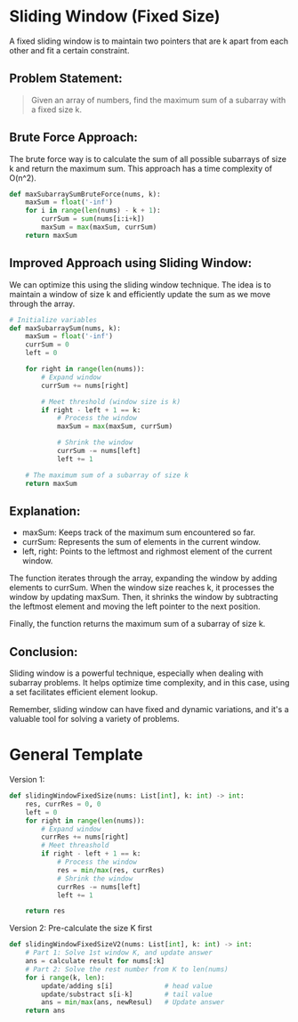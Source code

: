 # Sliding Window (Fixed Size)

A fixed sliding window is to maintain two pointers that are k apart from each other and fit a certain constraint.

## Problem Statement:

> Given an array of numbers, find the maximum sum of a subarray with a fixed size k.

## Brute Force Approach:

The brute force way is to calculate the sum of all possible subarrays of size k and return the maximum sum. This approach has a time complexity of O(n^2).

```python
def maxSubarraySumBruteForce(nums, k):
    maxSum = float('-inf')
    for i in range(len(nums) - k + 1):
        currSum = sum(nums[i:i+k])
        maxSum = max(maxSum, currSum)
    return maxSum
```

## Improved Approach using Sliding Window:

We can optimize this using the sliding window technique. The idea is to maintain a window of size k and efficiently update the sum as we move through the array.

```python
# Initialize variables
def maxSubarraySum(nums, k):
    maxSum = float('-inf')
    currSum = 0
    left = 0

    for right in range(len(nums)):
        # Expand window
        currSum += nums[right]

        # Meet threshold (window size is k)
        if right - left + 1 == k:
            # Process the window
            maxSum = max(maxSum, currSum)

            # Shrink the window
            currSum -= nums[left]
            left += 1

    # The maximum sum of a subarray of size k
    return maxSum
```

## Explanation:

- maxSum: Keeps track of the maximum sum encountered so far.
- currSum: Represents the sum of elements in the current window.
- left, right: Points to the leftmost and righmost element of the current window.

The function iterates through the array, expanding the window by adding elements to currSum. When the window size reaches k, it processes the window by updating maxSum. Then, it shrinks the window by subtracting the leftmost element and moving the left pointer to the next position.

Finally, the function returns the maximum sum of a subarray of size k.

## Conclusion:

Sliding window is a powerful technique, especially when dealing with subarray problems. It helps optimize time complexity, and in this case, using a set facilitates efficient element lookup.

Remember, sliding window can have fixed and dynamic variations, and it's a valuable tool for solving a variety of problems.

# General Template

Version 1:

```python
def slidingWindowFixedSize(nums: List[int], k: int) -> int:
    res, currRes = 0, 0
    left = 0
    for right in range(len(nums)):
        # Expand window
        currRes += nums[right]
        # Meet threashold
        if right - left + 1 == k:
            # Process the window
            res = min/max(res, currRes)
            # Shrink the window
            currRes -= nums[left]
            left += 1

    return res
```

Version 2: Pre-calculate the size K first

```python
def slidingWindowFixedSizeV2(nums: List[int], k: int) -> int:
    # Part 1: Solve 1st window K, and update answer
    ans = calculate result for nums[:k]
    # Part 2: Solve the rest number from K to len(nums)
    for i range(k, len):
        update/adding s[i]             # head value
        update/substract s[i-k]        # tail value
        ans = min/max(ans, newResul)   # Update answer
    return ans
```
